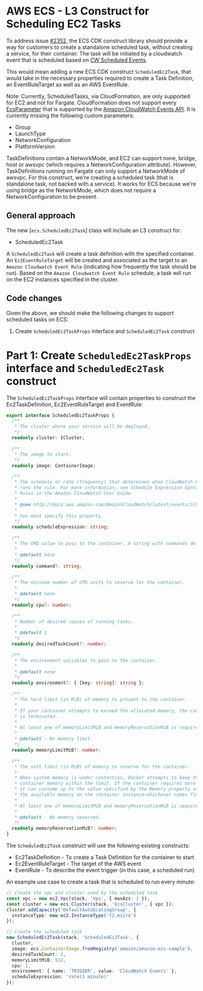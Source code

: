 # AWS ECS - L3 Construct for Scheduling EC2 Tasks

To address issue [#2352](https://github.com/aws/aws-cdk/issues/2352), the ECS CDK construct library should provide a way for customers to create a standalone scheduled task, without creating a service, for their container. The task will be initiated by a cloudwatch event that is scheduled based on [CW Scheduled Events](http://docs.aws.amazon.com/AmazonCloudWatch/latest/events/ScheduledEvents.html).

This would mean adding a new ECS CDK construct `ScheduledEc2Task`, that would take in the necessary properties required to create a Task Definition, an EventRuleTarget as well as an AWS EventRule.

Note: Currently, ScheduledTasks, via CloudFormation, are only supported for EC2 and not for Fargate. CloudFormation does not support every [EcsParameter](https://docs.aws.amazon.com/AWSCloudFormation/latest/UserGuide/aws-properties-events-rule-ecsparameters.html) that is supported by the [Amazon CloudWatch Events API](https://docs.aws.amazon.com/AmazonCloudWatchEvents/latest/APIReference/API_EcsParameters.html). It is currently missing the following custom parameters:

* Group
* LaunchType
* NetworkConfiguration
* PlatformVersion

TaskDefinitions contain a NetworkMode, and EC2 can support none, bridge, host or awsvpc (which requires a NetworkConfiguration attribute). However, TaskDefinitions running on Fargate can only support a NetworkMode of awsvpc. For this construct, we're creating a scheduled task (that is standalone task, not backed with a service). It works for ECS because we're using bridge as the NetworkMode, which does not require a NetworkConfiguration to be present.

## General approach

The new [`ecs.ScheduledEc2Task`] class will include an L3 construct for:

* ScheduledEc2Task

A `ScheduledEc2Task` will create a task definition with the specified container. An `Ec2EventRuleTarget` will be created and associated as the target to an `Amazon Cloudwatch Event Rule` (indicating how frequently the task should be run). Based on the `Amazon Cloudwatch Event Rule` schedule, a task will run on the EC2 instances specified in the cluster.

## Code changes

Given the above, we should make the following changes to support scheduled tasks on ECS:
1. Create `ScheduledEc2TaskProps` interface  and `ScheduledEc2Task` construct

# Part 1: Create `ScheduledEc2TaskProps` interface  and `ScheduledEc2Task` construct

The `ScheduledEc2TaskProps` interface will contain properties to construct the Ec2TaskDefinition, Ec2EventRuleTarget and EventRule:

```ts
export interface ScheduledEc2TaskProps {
  /**
   * The cluster where your service will be deployed.
   */
  readonly cluster: ICluster;

  /**
   * The image to start.
   */
  readonly image: ContainerImage;

  /**
   * The schedule or rate (frequency) that determines when CloudWatch Events
   * runs the rule. For more information, see Schedule Expression Syntax for
   * Rules in the Amazon CloudWatch User Guide.
   *
   * @see http://docs.aws.amazon.com/AmazonCloudWatch/latest/events/ScheduledEvents.html
   *
   * You must specify this property.
   */
  readonly scheduleExpression: string;

  /**
   * The CMD value to pass to the container. A string with commands delimited by commas.
   *
   * @default none
   */
  readonly command?: string;

  /**
   * The minimum number of CPU units to reserve for the container.
   *
   * @default none
   */
  readonly cpu?: number;

  /**
   * Number of desired copies of running tasks.
   *
   * @default 1
   */
  readonly desiredTaskCount?: number;

  /**
   * The environment variables to pass to the container.
   *
   * @default none
   */
  readonly environment?: { [key: string]: string };

  /**
   * The hard limit (in MiB) of memory to present to the container.
   *
   * If your container attempts to exceed the allocated memory, the container
   * is terminated.
   *
   * At least one of memoryLimitMiB and memoryReservationMiB is required for non-Fargate services.
   *
   * @default - No memory limit.
   */
  readonly memoryLimitMiB?: number;

  /**
   * The soft limit (in MiB) of memory to reserve for the container.
   *
   * When system memory is under contention, Docker attempts to keep the
   * container memory within the limit. If the container requires more memory,
   * it can consume up to the value specified by the Memory property or all of
   * the available memory on the container instance—whichever comes first.
   *
   * At least one of memoryLimitMiB and memoryReservationMiB is required for non-Fargate services.
   *
   * @default - No memory reserved.
   */
  readonly memoryReservationMiB?: number;
}
```

The `ScheduledEc2Task` construct will use the following existing constructs:

* Ec2TaskDefinition - To create a Task Definition for the container to start
* Ec2EventRuleTarget - The target of the AWS event
* EventRule - To describe the event trigger (in this case, a scheduled run)

An example use case to create a task that is scheduled to run every minute:
```ts
// Create the vpc and cluster used by the scheduled task
const vpc = new ec2.Vpc(stack, 'Vpc', { maxAzs: 1 });
const cluster = new ecs.Cluster(stack, 'EcsCluster', { vpc });
cluster.addCapacity('DefaultAutoScalingGroup', {
  instanceType: new ec2.InstanceType('t2.micro')
});

// Create the scheduled task
new ScheduledEc2Task(stack, 'ScheduledEc2Task', {
  cluster,
  image: ecs.ContainerImage.fromRegistry('amazon/amazon-ecs-sample'),
  desiredTaskCount: 2,
  memoryLimitMiB: 512,
  cpu: 1,
  environment: { name: 'TRIGGER', value: 'CloudWatch Events' },
  scheduleExpression: 'rate(1 minute)'
});
```
